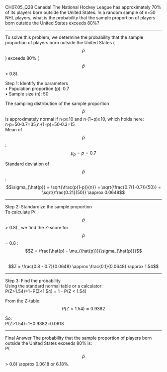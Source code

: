 CH07.05_Q28 Canada! 
The National Hockey League has approximately 70% of its players born outside the United States. 
In a random sample of n=50 NHL players, what is the probability that the sample proportion of players born outside the United States exceeds 80%?

---
To solve this problem, we determine the probability that the sample proportion of players born outside the United States ($$\hat{p}$$) exceeds 80% ($$\hat{p}$$ > 0.8).

Step 1: Identify the parameters  
•	Population proportion (p): 0.7  
•	Sample size (n): 50  

The sampling distribution of the sample proportion  
$$\hat{p}$$ is approximately normal if n⋅p≥10 and n⋅(1−p)≥10, which holds here:
n⋅p=50⋅0.7=35,n⋅(1−p)=50⋅0.3=15  
Mean of $$\hat{p}$$:
$$\mu_{\hat{p}} = p = 0.7$$  

Standard deviation of $$\hat{p}$$:  
$$\sigma_{\hat{p}} = \sqrt{\frac{p(1-p)}{n}} = \sqrt{\frac{0.7(1-0.7)}{50}} = \sqrt{\frac{0.21}{50}} \approx 0.0648$$
________________________________________
Step 2: Standardize the sample proportion   
To calculate P($$\hat{p}$$ > 0.8) , we find the Z-score for $$\hat{p}$$ = 0.8 :  
$$Z = \frac{\hat{p} - \mu_{\hat{p}}}{\sigma_{\hat{p}}}$$  
$$Z = \frac{0.8 - 0.7}{0.0648} \approx \frac{0.1}{0.0648} \approx 1.54$$  
________________________________________
Step 3: Find the probability  
Using the standard normal table or a calculator:  
P(Z>1.54)=1−P(Z<1.54)  = 1 - P(Z < 1.54)  

From the Z-table:  
$$P(Z<1.54)≈0.9382 $$  

So:  
P(Z>1.54)=1−0.9382=0.0618  
________________________________________
Final Answer
The probability that the sample proportion of players born outside the United States exceeds 80% is:  
P($$\hat{p}$$ > 0.8) \approx 0.0618 or 6.18%.

